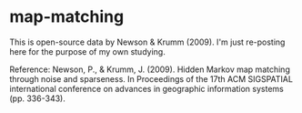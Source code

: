 # map-matching

This is open-source data by Newson & Krumm (2009). I'm just re-posting here for the purpose of my own studying.  

Reference:
Newson, P., & Krumm, J. (2009). Hidden Markov map matching through noise and sparseness. In Proceedings of the 17th ACM SIGSPATIAL international conference on advances in geographic information systems (pp. 336-343).

